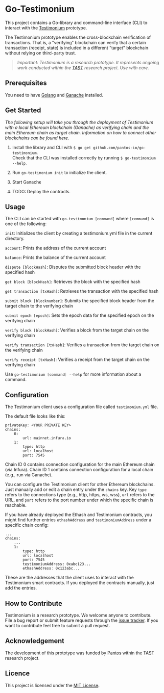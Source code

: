 # Go-Testimonium
This project contains a Go-library and command-line interface (CLI) to interact with the [Testimonium](https://github.com/pf92/testimonium) prototype.
 
The Testimonium prototype enables the cross-blockchain verification of transactions. 
That is, a "verifying" blockchain can verify that a certain transaction (receipt, state) is included 
in a different "target" blockchain without relying on third-party trust. 

> _Important: Testimonium is a research prototype. 
    It represents ongoing work conducted within the [TAST](https://dsg.tuwien.ac.at/projects/tast/) 
    research project. Use with care._
## Prerequisites
You need to have [Golang](https://golang.org/) and [Ganache](https://www.trufflesuite.com/ganache) installed. 
## Get Started
_The following setup will take you through the deployment of Testimonium with a local Ethereum blockchain (Ganache)
as verifying chain and the main Ethereum chain as target chain.
Information on how to connect other blockchains can be found [here](README.md#Configuration)._


1. Install the library and CLI with `$ go get github.com/pantos-io/go-testimonium`.  
Check that the CLI was installed correctly by running `$ go-testimonium --help`.

2. Run `go-testimonium init` to initialize the client.

3. Start Ganache

3. TODO: Deploy the contracts.


## Usage
The CLI can be started with `go-testimonium [command]` where `[command]` is one of the following:

`init`: Initializes the client by creating a testimonium.yml file in the current directory.

`account`: Prints the address of the current account

`balance`: Prints the balance of the current account

`dispute [blockHash]`: Disputes the submitted block header with the specified hash

`get block [blockHash]`: Retrieves the block with the specified hash

`get transaction [txHash]`: Retrieves the transaction with the specified hash

`submit block [blocknumber]`: Submits the specified block header from the target chain to the verifying chain

`submit epoch [epoch]`: Sets the epoch data for the specified epoch on the verifying chain

`verify block [blockHash]`: Verifies a block from the target chain on the verifying chain

`verify transaction [txHash]`: Verifies a transaction from the target chain on the verifying chain

`verify receipt [txHash]`: Verifies a receipt from the target chain on the verifying chain

Use `go-testimonium [command] --help` for more information about a command.

## Configuration
The Testimonium client uses a configuration file called `testimonium.yml` file.

The default file looks like this:

    privateKey: <YOUR PRIVATE KEY>
    chains:
        0:
            url: mainnet.infura.io
        1:
            type: http
            url: localhost
            port: 7545

Chain ID 0 contains connection configuration for the main Ethereum chain (via Infura).
Chain ID 1 contains connection configuration for a local chain (e.g., run via Ganache).

You can configure the Testimonium client for other Ethereum blockchains.
Just manually add or edit a chain entry under the `chains` key.
Key `type` refers to the connections type (e.g., http, https, ws, wss), 
`url` refers to the URL, 
and `port` refers to the port number under which the specific chain is reachable.

If you have already deployed the Ethash and Testimonium contracts, you might find further entries
`ethashAddress` and `testimoniumAddress` under a specific chain config:

    ...
    chains:
        ...
        1:
            type: http
            url: localhost
            port: 7545
            testimoniumAddress: 0xabc123...
            ethashAddress: 0x123abc...

These are the addresses that the client uses to interact with the Testimonium smart contracts.
If you deployed the contracts manually, just add the entries. 

## How to Contribute
Testimonium is a research prototype. We welcome anyone to contribute.
File a bug report or submit feature requests through the [issue tracker](https://github.com/pf92/go-testimonium/issues). 
If you want to contribute feel free to submit a pull request.

## Acknowledgement
The development of this prototype was funded by [Pantos](https://pantos.io/) within the [TAST](https://dsg.tuwien.ac.at/projects/tast/) research project.

## Licence
This project is licensed under the [MIT License](LICENSE).
